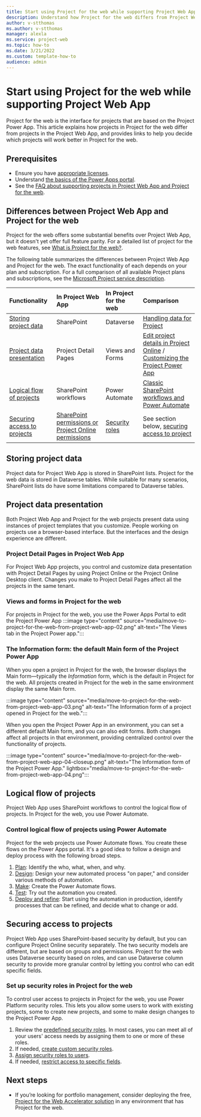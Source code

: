 ```yaml
---
title: Start using Project for the web while supporting Project Web App
description: Understand how Project for the web differs from Project Web App. Learn to administer and customize the Project Power App to control projects in Project for the web. Start supporting Project for the web for new projects.
author: v-stthomas
ms.author: v-stthomas
manager: alexla
ms.service: project-web
ms.topic: how-to
ms.date: 3/21/2022
ms.custom: template-how-to
audience: admin
---
```


# Start using Project for the web while supporting Project Web App

Project for the web is the interface for projects that are based on the Project Power App. This article explains how projects in Project for the web differ from projects in the Project Web App, and provides links to help you decide which projects will work better in Project for the web.

## Prerequisites

- Ensure you have [appropriate licenses](/power-platform/admin/powerapps-flow-licensing-faq).
- Understand [the basics of the Power Apps portal](/learn/paths/get-started-power-apps-portals).
- See the [FAQ about supporting projects in Project Web App and Project for the web](https://support.microsoft.com/office/project-for-the-web-and-project-online-6569170c-5c8e-474e-a7f0-642872f62f8a).

## Differences between Project Web App and Project for the web

Project for the web offers some substantial benefits over Project Web App, but it doesn't yet offer full feature parity. For a detailed list of project for the web features, see [What is Project for the web?](https://support.microsoft.com/office/what-is-project-for-the-web-c19b2421-3c9d-4037-97c6-f66b6e1d2eb5).

The following table summarizes the differences between Project Web App and Project for the web. The exact functionality of each depends on your plan and subscription. For a full comparison of all available Project plans and subscriptions, see the [Microsoft Project service description](/office365/servicedescriptions/project-online-service-description/project-online-service-description).

| Functionality | In Project Web App | In Project for the web | Comparison |
| :-- | :-- | :-- | :-- |
| [Storing project data](#storing-project-data) | SharePoint | Dataverse | [Handling data for Project](/project-for-the-web/handling-data-for-project-for-the-web-and-roadmap)  |
| [Project data presentation](#project-data-presentation) | Project Detail Pages | Views and Forms | [Edit project details in Project Online](https://support.microsoft.com/office/edit-project-details-in-project-online-9ea8d54f-d46e-4de7-a503-93095d83095d) / [Customizing the Project Power App](/project-for-the-web/faq#customization) |
| [Logical flow of projects](#logical-flow-of-projects) | SharePoint workflows | Power Automate | [Classic SharePoint workflows and Power Automate](/sharepoint/dev/business-apps/power-automate/guidance/migrate-from-classic-workflows-to-power-automate-flows) |
| [Securing access to projects](#securing-access-to-projects) | [SharePoint permissions or Project Online permissions](/projectonline/change-permission-management-in-project-online) | [Security roles](project-for-the-web-security-roles.md) | See section below, [securing access to project](#securing-access-to-projects) |

## Storing project data

Project data for Project Web App is stored in SharePoint lists. Project for the web data is stored in Dataverse tables. While suitable for many scenarios, SharePoint lists do have some limitations compared to Dataverse tables.

## Project data presentation

Both Project Web App and Project for the web projects present data using instances of project templates that you customize. People working on projects use a browser-based interface. But the interfaces and the design experience are different.

### Project Detail Pages in Project Web App

For Project Web App projects, you control and customize data presentation with Project Detail Pages by using Project Online or the Project Online Desktop client. Changes you make to Project Detail Pages affect all the projects in the same tenant.

### Views and forms in Project for the web

For projects in Project for the web, you use the Power Apps Portal to edit the Project Power App
:::image type="content" source="media/move-to-project-for-the-web-from-project-web-app-02.png" alt-text="The Views tab in the Project Power app.":::

### The Information form: the default Main form of the Project Power App

When you open a project in Project for the web, the browser displays the Main form&mdash;typically the *Information* form, which is the default in Project for the web. All projects created in Project for the web in the same environment display the same Main form.

   :::image type="content" source="media/move-to-project-for-the-web-from-project-web-app-03.png" alt-text="The Information form of a project opened in Project for the web.":::

When you open the Project Power App in an environment, you can set a different default Main form, and you can also edit forms. Both changes affect all projects in that environment, providing centralized control over the functionality of projects.
  
   :::image type="content" source="media/move-to-project-for-the-web-from-project-web-app-04-closeup.png" alt-text="The Information form of the Project Power App." lightbox="media/move-to-project-for-the-web-from-project-web-app-04.png":::

## Logical flow of projects

Project Web App uses SharePoint workflows to control the logical flow of projects. In Project for the web, you use Power Automate.

### Control logical flow of projects using Power Automate

Project for the web projects use Power Automate flows. You create these flows on the Power Apps portal. It's a good idea to follow a design and deploy process with the following broad steps.

1. [Plan](/power-automate/guidance/planning/planning-phase): Identify the who, what, when, and why.
1. [Design](/power-automate/guidance/planning/process-design): Design your new automated process "on paper," and consider various methods of automation.
1. [Make](/power-automate/guidance/planning/making-phase): Create the Power Automate flows.
1. [Test](/power-automate/guidance/planning/testing-strategy): Try out the automation you created.
1. [Deploy and refine](/power-automate/guidance/planning/deploy-to-production): Start using the automation in production, identify processes that can be refined, and decide what to change or add.

## Securing access to projects

Project Web App uses SharePoint-based security by default, but you can configure Project Online security separately. The two security models are different, but are based on groups and permissions. Project for the web uses Dataverse security based on roles, and can use Dataverse column security to provide more granular control by letting you control who can edit specific fields.

### Set up security roles in Project for the web

To control user access to projects in Project for the web, you use Power Platform security roles. This lets you allow some users to work with existing projects, some to create new projects, and some to make design changes to the Project Power App.

1. Review the [predefined security roles](/power-platform/admin/database-security#environments-with-a-dataverse-database). In most cases, you can meet all of your users' access needs by assigning them to one or more of these roles.
1. If needed, [create custom security roles](/power-platform/admin/database-security#create-or-configure-a-custom-security-role).
1. [Assign security roles to users](/power-platform/admin/database-security#assign-security-roles-to-users-in-an-environment-that-has-a-dataverse-database).
1. If needed, [restrict access to specific fields](/power-platform/admin/set-up-security-permissions-field).

## Next steps

- If you’re looking for portfolio management, consider deploying the free, [Project for the Web Accelerator solution](https://aka.ms/projaccelerator) in any environment that has Project for the web.

